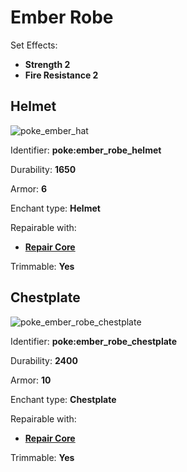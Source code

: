 # Ember Robe

Set Effects:
* **Strength 2**
* **Fire Resistance 2**

## Helmet
![poke_ember_hat](https://github.com/ItsMePok/PFE/assets/136857747/442d4fd5-cb13-46fa-915a-e44853be4b75)

Identifier: **poke:ember_robe_helmet**

Durability: **1650**

Armor: **6**

Enchant type: **Helmet**

Repairable with:
* **[Repair Core](https://pfewiki.gitbook.io/home/items/cores/repair-core)**

Trimmable: **Yes**

## Chestplate
![poke_ember_robe_chestplate](https://github.com/ItsMePok/PFE/assets/136857747/06843cbb-baa2-4aad-ab10-60072984052f)

Identifier: **poke:ember_robe_chestplate**

Durability: **2400**

Armor: **10**

Enchant type: **Chestplate**

Repairable with:
* **[Repair Core](https://pfewiki.gitbook.io/home/items/cores/repair-core)**

Trimmable: **Yes**
